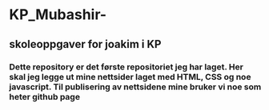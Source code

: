 # KP_Mubashir-

## skoleoppgaver for joakim i KP

### Dette repository er det første repositoriet jeg har laget. Her skal jeg legge ut mine nettsider laget med HTML, CSS og noe javascript. Til publisering av nettsidene mine bruker vi noe som heter github page
